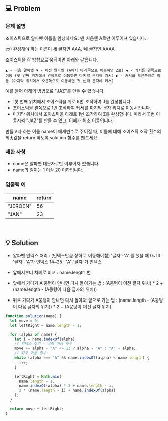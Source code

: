 ## 💻 Problem

### **문제 설명**

조이스틱으로 알파벳 이름을 완성하세요. 맨 처음엔 A로만 이루어져 있습니다.

ex) 완성해야 하는 이름이 세 글자면 AAA, 네 글자면 AAAA

조이스틱을 각 방향으로 움직이면 아래와 같습니다.

`▲ - 다음 알파벳
▼ - 이전 알파벳 (A에서 아래쪽으로 이동하면 Z로)
◀ - 커서를 왼쪽으로 이동 (첫 번째 위치에서 왼쪽으로 이동하면 마지막 문자에 커서)
▶ - 커서를 오른쪽으로 이동 (마지막 위치에서 오른쪽으로 이동하면 첫 번째 문자에 커서)`

예를 들어 아래의 방법으로 "JAZ"를 만들 수 있습니다.

- `첫 번째 위치에서 조이스틱을 위로 9번 조작하여 J를 완성합니다.
- 조이스틱을 왼쪽으로 1번 조작하여 커서를 마지막 문자 위치로 이동시킵니다.
- 마지막 위치에서 조이스틱을 아래로 1번 조작하여 Z를 완성합니다.
  따라서 11번 이동시켜 "JAZ"를 만들 수 있고, 이때가 최소 이동입니다.`

만들고자 하는 이름 name이 매개변수로 주어질 때, 이름에 대해 조이스틱 조작 횟수의 최솟값을 return 하도록 solution 함수를 만드세요.

### 제한 사항

- name은 알파벳 대문자로만 이루어져 있습니다.
- name의 길이는 1 이상 20 이하입니다.

### 입출력 예

| name     | return |
| -------- | ------ |
| "JEROEN" | 56     |
| "JAN"    | 23     |

<br/>

## 💡 Solution

- 알파벳 인덱스 처리 : (인덱스만큼 상하로 이동해야함)
  '글자'-'A' 를 했을 때
  0~13 : '글자'-'A'가 인덱스
  14~25 : 'A'-'글자'가 인덱스

- 앞에서부터 차례로 비교 : name.length 번
- 앞에서 가다가 A 뭉텅이 만나면 다시 돌아가는 법 :
  (A뭉텅이 이전 글자 위치) \* 2 + (name.length - (A뭉텅이 다음 글자의 위치))
- 뒤로 가다가 A뭉텅이 만나면 다시 돌아와 앞으로 가는 법 :
  (name.length - (A뭉텅이 다음 글자의 위치)) \* 2 + (A뭉텅이 이전 글자 위치)

```jsx
function solution(name) {
  let move = 0;
  let leftRight = name.length - 1;

  for (alpha of name) {
    let i = name.indexOf(alpha);
    // 인덱스 찾기 - 상하 이동 횟수
    move += alpha - "A" <= 13 ? alpha - "A" : "A" - alpha;
    // 좌우 이동 횟수
    while (alpha === "A" && name.indexOf(alpha) < name.length) {
      i++;
    }

    leftRight = Math.min(
      name.length - 1,
      name.indexOf(alpha) * 2 + name.length - i,
      2 * (name.length - i) + name.indexOf(alpha)
    );
  }

  return move + leftRight;
}
```
